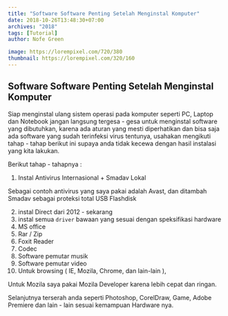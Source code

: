 ```yaml
---
title: "Software Software Penting Setelah Menginstal Komputer"
date: 2018-10-26T13:48:30+07:00
archives: "2018"
tags: [Tutorial]
author: Nofe Green

image: https://lorempixel.com/720/380
thumbnail: https://lorempixel.com/320/160
---
```

## Software Software Penting Setelah Menginstal Komputer 
Siap menginstal ulang sistem operasi pada komputer seperti PC, Laptop dan Notebook jangan langsung tergesa - gesa untuk menginstal software yang dibutuhkan, karena ada aturan yang mesti diperhatikan dan bisa saja ada software yang sudah terinfeksi virus tentunya, usahakan mengikuti tahap - tahap berikut ini supaya anda tidak kecewa dengan hasil instalasi yang kita lakukan.

Berikut tahap - tahapnya :

1. Instal Antivirus Internasional + Smadav Lokal
<p>Sebagai contoh antivirus yang saya pakai adalah Avast, dan ditambah Smadav sebagai proteksi total USB Flashdisk</p>

2. instal Direct dari 2012 - sekarang
3. instal semua `driver` bawaan yang sesuai dengan speksifikasi hardware
4. MS office
5. Rar / Zip
6. Foxit Reader
7. Codec
8. Software pemutar musik
9. Software pemutar video
10. Untuk browsing ( IE, Mozila, Chrome, dan lain-lain ), 
<p>Untuk Mozila saya pakai Mozila Developer karena lebih cepat dan ringan.</p>

Selanjutnya terserah anda seperti Photoshop, CorelDraw, Game, Adobe Premiere dan lain - lain sesuai kemampuan Hardware nya.
